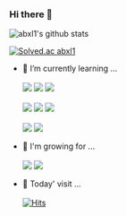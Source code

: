 ### Hi there 👋

![abxl1's github stats](https://github-readme-stats.vercel.app/api?username=abxl1&show_icons=true)

[![Solved.ac
abxl1](http://mazassumnida.wtf/api/v2/generate_badge?boj=abxl1)](https://solved.ac/abxl1)

- 🌱 I’m currently learning ... <br /><br />
<a><img src="https://img.shields.io/badge/React-20232a?style=for-the-badge&logo=react&logoColor=#61DAFB"/></a>
<a><img src="https://img.shields.io/badge/JAVASCRIPT-F7DF1E?style=for-the-badge&logo=JavaScript&logoColor=000"/></a>
<a><img src="https://img.shields.io/badge/StyledComponents-000?style=for-the-badge&logo=STYLEDCOMPONENTS&logoColor=DB7093"/></a>
<br /><br />
<a><img src="https://img.shields.io/badge/TYPESCRIPT-3178C6?style=for-the-badge&logo=typescript&logoColor=000"/></a>
<a><img src="https://img.shields.io/badge/REDUX-764ABC?style=for-the-badge&logo=redux&logoColor=fff"/></a>
<a><img src="https://img.shields.io/badge/ReactQuery-FF4154?style=for-the-badge&logo=reactquery&logoColor=fff"/></a>
<br /><br />
<a><img src="https://img.shields.io/badge/HTML5-E34F26?style=for-the-badge&logo=html5&logoColor=fff"/></a>
<a><img src="https://img.shields.io/badge/CSS3-1572B6?style=for-the-badge&logo=css3&logoColor=fff"/></a>


- 🌿 I'm growing for ... <br /><br />
<a href="https://github.com/abxl1" target="_blank"><img src="https://img.shields.io/badge/GITHUB-000?style=for-the-badge&logo=github&logoColor=fff"/></a>
<a href="https://abxl-l.tistory.com/" target="_blank"><img src="https://img.shields.io/badge/TSTORY-ff5a4a?style=for-the-badge&logo=tistory&logoColor=fff"/></a>

- 🎲 Today' visit ... <br /><br />
[![Hits](https://hits.seeyoufarm.com/api/count/incr/badge.svg?url=https%3A%2F%2Fgithub.com%2Fabxl1&count_bg=%23000000&title_bg=%230051B4&icon=&icon_color=%23E7E7E7&title=hits&edge_flat=false)](https://hits.seeyoufarm.com)



<!--
**abxl1/abxl1** is a ✨ _special_ ✨ repository because its `README.md` (this file) appears on your GitHub profile.
Here are some ideas to get you started:

- 👯 I’m looking to collaborate on ...
- 🤔 I’m looking for help with ...
- 💬 Ask me about ...
- 📫 How to reach me: ...
- 😄 Pronouns: ...
- ⚡ Fun fact: ...
-->
